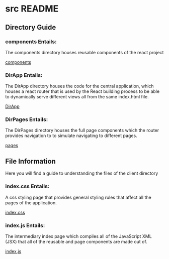 # src README

## Directory Guide

### components Entails: 
The components directory houses reusable components of the react project

[components](./components)

### DirApp Entails: 
The DirApp directory houses the code for the central application, which houses a react router that is used by the React building process to be able to dynamically serve different views all from the same index.html file.

[DirApp](./DirApp)

### DirPages Entails: 
The DirPages directory houses the full page components which the router provides navigation to to simulate navigating to different pages.

[pages](./pages)

## File Information 
Here you will find a guide to understanding the files of the client directory

### index.css Entails:
A css styling page that provides general styling rules that affect all the pages of the application.

[index.css](./index.css)

### index.js Entails:
The intermediary index page which compiles all of the JavaScript XML (JSX) that all of the reusable and page components are made out of.

[index.js](./index.js)